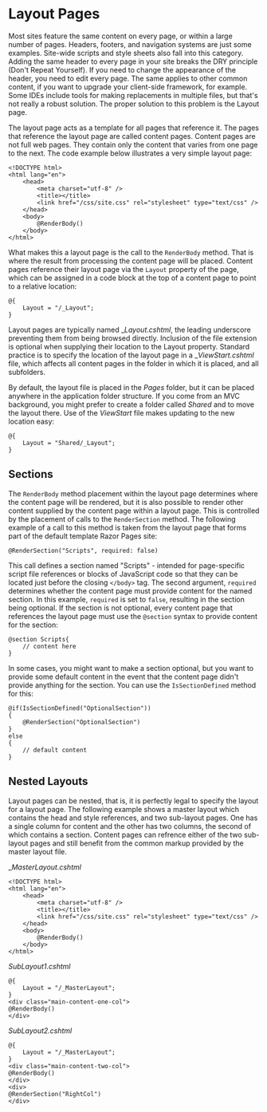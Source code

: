 ﻿# Layout Pages

Most sites feature the same content on every page, or within a large number of pages. Headers, footers, and navigation systems are just some examples. Site-wide scripts and style sheets also fall into this category. Adding the same header to every page in your site breaks the DRY principle (Don't Repeat Yourself). If you need to change the appearance of the header, you need to edit every page. The same applies to other common content, if you want to upgrade your client-side framework, for example. Some IDEs include tools for making replacements in multiple files, but that's not really a robust solution. The proper solution to this problem is the Layout page.

The layout page acts as a template for all pages that reference it. The pages that reference the layout page are called content pages. Content pages are not full web pages. They contain only the content that varies from one page to the next. The code example below illustrates a very simple layout page:

```
<!DOCTYPE html>
<html lang="en">
    <head>
        <meta charset="utf-8" />
        <title></title>
        <link href="/css/site.css" rel="stylesheet" type="text/css" />
    </head>
    <body>
        @RenderBody()
    </body>
</html>

```

What makes this a layout page is the call to the `RenderBody` method. That is where the result from processing the content page will be placed. Content pages reference their layout page via the `Layout` property of the page, which can be assigned in a code block at the top of a content page to point to a relative location:

```
@{
    Layout = "/_Layout";
}

```

Layout pages are typically named __Layout.cshtml_, the leading underscore preventing them from being browsed directly. Inclusion of the file extension is optional when supplying their location to the Layout property. Standard practice is to specify the location of the layout page in a __ViewStart.cshtml_ file, which affects all content pages in the folder in which it is placed, and all subfolders.

By default, the layout file is placed in the _Pages_ folder, but it can be placed anywhere in the application folder structure. If you come from an MVC background, you might prefer to create a folder called _Shared_ and to move the layout there. Use of the _ViewStart_ file makes updating to the new location easy:

```
@{
    Layout = "Shared/_Layout";
}

```

## Sections

The `RenderBody` method placement within the layout page determines where the content page will be rendered, but it is also possible to render other content supplied by the content page within a layout page. This is controlled by the placement of calls to the `RenderSection` method. The following example of a call to this method is taken from the layout page that forms part of the default template Razor Pages site:

```
@RenderSection("Scripts", required: false)

```

This call defines a section named "Scripts" - intended for page-specific script file references or blocks of JavaScript code so that they can be located just before the closing `</body>` tag. The second argument, `required` determines whether the content page must provide content for the named section. In this example, `required` is set to `false`, resulting in the section being optional. If the section is not optional, every content page that references the layout page must use the `@section` syntax to provide content for the section:

```
@section Scripts{
    // content here
}

```

In some cases, you might want to make a section optional, but you want to provide some default content in the event that the content page didn't provide anything for the section. You can use the `IsSectionDefined` method for this:

```
@if(IsSectionDefined("OptionalSection"))
{
    @RenderSection("OptionalSection")
}
else
{
    // default content
}

```

## Nested Layouts

Layout pages can be nested, that is, it is perfectly legal to specify the layout for a layout page. The following example shows a master layout which contains the head and style references, and two sub-layout pages. One has a single column for content and the other has two columns, the second of which contains a section. Content pages can refrence either of the two sub-layout pages and still benefit from the common markup provided by the master layout file.

__MasterLayout.cshtml_

```
<!DOCTYPE html>
<html lang="en">
    <head>
        <meta charset="utf-8" />
        <title></title>
        <link href="/css/site.css" rel="stylesheet" type="text/css" />
    </head>
    <body>
        @RenderBody()
    </body>
</html>

```

_SubLayout1.cshtml_

```
@{
    Layout = "/_MasterLayout";
}
<div class="main-content-one-col">
@RenderBody()
</div>

```

_SubLayout2.cshtml_

```
@{
    Layout = "/_MasterLayout";
}
<div class="main-content-two-col">
@RenderBody()
</div>
<div>
@RenderSection("RightCol")
</div>

```
